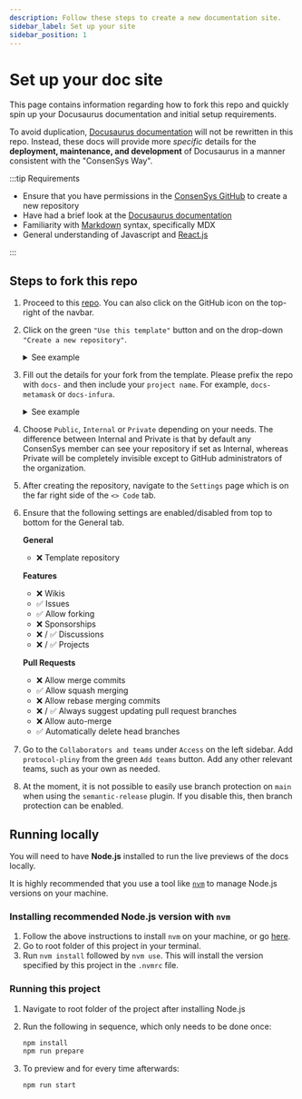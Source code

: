 ```yaml
---
description: Follow these steps to create a new documentation site.
sidebar_label: Set up your site
sidebar_position: 1
---
```


# Set up your doc site

This page contains information regarding how to fork this repo and quickly spin up your Docusaurus documentation and initial setup requirements.

To avoid duplication, [Docusaurus documentation](https://docusaurus.io/docs) will not be rewritten in this repo. Instead, these docs will provide more _specific_ details for the **deployment, maintenance, and development** of Docusaurus in a manner consistent with the "ConsenSys Way".

:::tip Requirements

- Ensure that you have permissions in the [ConsenSys GitHub](https://github.com/ConsenSys) to create a new repository
- Have had a brief look at the [Docusaurus documentation](https://docusaurus.io/docs)
- Familiarity with [Markdown](https://mdxjs.com/) syntax, specifically MDX
- General understanding of Javascript and [React.js](https://reactjs.org/)

:::

## Steps to fork this repo

1. Proceed to this [repo](https://github.com/ConsenSys/docs-template). You can also click on the GitHub icon on the top-right of the navbar.

2. Click on the green `"Use this template"` button and on the drop-down `"Create a new repository"`.

   <details>
     <summary>See example</summary>
     <div>
       <img
         src={require("./img/useThisTemplate.png").default}
         alt="useThisTemplate"
       />
     </div>
   </details>

3. Fill out the details for your fork from the template. Please prefix the repo with `docs-` and then include your `project name`. For example, `docs-metamask` or `docs-infura`.

   <details>
     <summary>See example</summary>
     <div>
       <img
         src={require("./img/createNewRepository.png").default}
         alt="createNewRepository"
       />
     </div>
   </details>

4. Choose `Public`, `Internal` or `Private` depending on your needs. The difference between Internal and Private is that by default any ConsenSys member can see your repository if set as Internal, whereas Private will be completely invisible except to GitHub administrators of the organization.

5. After creating the repository, navigate to the `Settings` page which is on the far right side of the `<> Code` tab.

6. Ensure that the following settings are enabled/disabled from top to bottom for the General tab.

   **General**

   - ❌ Template repository

   **Features**

   - ❌ Wikis
   - ✅ Issues
   - ✅ Allow forking
   - ❌ Sponsorships
   - ❌ / ✅ Discussions
   - ❌ / ✅ Projects

   **Pull Requests**

   - ❌ Allow merge commits
   - ✅ Allow squash merging
   - ❌ Allow rebase merging commits
   - ❌ / ✅ Always suggest updating pull request branches
   - ❌ Allow auto-merge
   - ✅ Automatically delete head branches

7. Go to the `Collaborators and teams` under `Access` on the left sidebar. Add `protocol-pliny` from the green `Add teams` button. Add any other relevant teams, such as your own as needed.

8. At the moment, it is not possible to easily use branch protection on `main` when using the `semantic-release` plugin. If you disable this, then branch protection can be enabled.

## Running locally

You will need to have **Node.js** installed to run the live previews of the docs locally.

It is highly recommended that you use a tool like [`nvm`](https://github.com/nvm-sh/nvm#installing-and-updating) to manage Node.js versions on your machine.

### Installing recommended Node.js version with `nvm`

1. Follow the above instructions to install `nvm` on your machine, or go [here](https://github.com/nvm-sh/nvm#installing-and-updating).
2. Go to root folder of this project in your terminal.
3. Run `nvm install` followed by `nvm use`. This will install the version specified by this project in the `.nvmrc` file.

### Running this project

1. Navigate to root folder of the project after installing Node.js
2. Run the following in sequence, which only needs to be done once:

   ```bash
   npm install
   npm run prepare
   ```

3. To preview and for every time afterwards:
   ```bash
   npm run start
   ```
